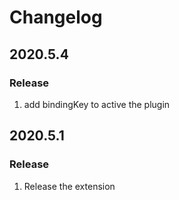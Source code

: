 # Changelog



## 2020.5.4

### Release


1. add bindingKey to active the plugin
  

## 2020.5.1

### Release


1. Release the extension